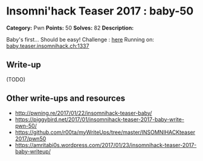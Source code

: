 # Insomni'hack Teaser 2017 : baby-50

**Category:** Pwn
**Points:** 50
**Solves:** 82 
**Description:**

Baby's first... Should be easy!
Challenge : [here](baby.tgz)
Running on: <baby.teaser.insomnihack.ch:1337>

## Write-up

(TODO)

## Other write-ups and resources

* http://pwning.re/2017/01/22/insomnihack-teaser-baby/
* https://piggybird.net/2017/01/insomnihack-teaser-2017-baby-write-pwn-50/
* https://github.com/r00ta/myWriteUps/tree/master/INSOMNIHACKteaser2017/pwn50
* https://amritabi0s.wordpress.com/2017/01/23/insomnihack-teaser-2017-baby-writeup/
